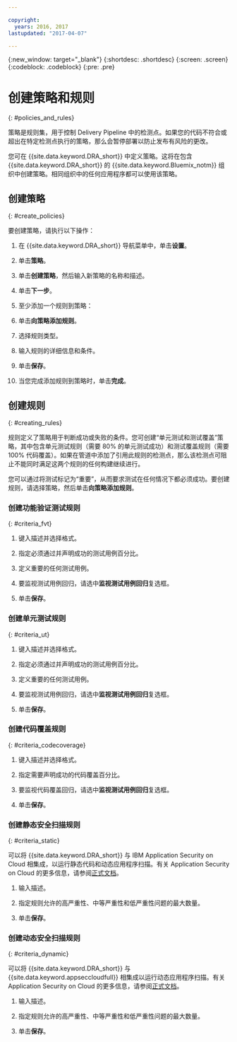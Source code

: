 ```yaml
---

copyright:
  years: 2016, 2017
lastupdated: "2017-04-07"

---
```


{:new_window: target="_blank"}
{:shortdesc: .shortdesc}
{:screen: .screen}
{:codeblock: .codeblock}
{:pre: .pre}

# 创建策略和规则
{: #policies_and_rules}

策略是规则集，用于控制 Delivery Pipeline 中的检测点。如果您的代码不符合或超出在特定检测点执行的策略，那么会暂停部署以防止发布有风险的更改。

您可在 {{site.data.keyword.DRA_short}} 中定义策略。这将在包含 {{site.data.keyword.DRA_short}} 的 {{site.data.keyword.Bluemix_notm}} 组织中创建策略。相同组织中的任何应用程序都可以使用该策略。 

## 创建策略
{: #create_policies}

要创建策略，请执行以下操作：

1. 在 {{site.data.keyword.DRA_short}} 导航菜单中，单击**设置**。

2. 单击**策略**。

3. 单击**创建策略**，然后输入新策略的名称和描述。

4. 单击**下一步**。

4. 至少添加一个规则到策略：
  1. 单击**向策略添加规则**。
  2. 选择规则类型。
  3. 输入规则的详细信息和条件。
  4. 单击**保存**。

5. 当您完成添加规则到策略时，单击**完成**。

## 创建规则
{: #creating_rules}

规则定义了策略用于判断成功或失败的条件。您可创建“单元测试和测试覆盖”策略，其中包含单元测试规则（需要 80% 的单元测试成功）和测试覆盖规则（需要 100% 代码覆盖）。如果在管道中添加了引用此规则的检测点，那么该检测点可阻止不能同时满足这两个规则的任何构建继续进行。 

您可以通过将测试标记为“重要”，从而要求测试在任何情况下都必须成功。要创建规则，请选择策略，然后单击**向策略添加规则**。 

### 创建功能验证测试规则
{: #criteria_fvt}

1. 键入描述并选择格式。

2. 指定必须通过并声明成功的测试用例百分比。

3. 定义重要的任何测试用例。

4. 要监视测试用例回归，请选中**监视测试用例回归**复选框。

5. 单击**保存**。


### 创建单元测试规则
{: #criteria_ut}

1. 键入描述并选择格式。

2. 指定必须通过并声明成功的测试用例百分比。

3. 定义重要的任何测试用例。

4. 要监视测试用例回归，请选中**监视测试用例回归**复选框。

5. 单击**保存**。


### 创建代码覆盖规则
{: #criteria_codecoverage}

1. 键入描述并选择格式。

2. 指定需要声明成功的代码覆盖百分比。

3. 要监视代码覆盖回归，请选中**监视测试用例回归**复选框。

4. 单击**保存**。

### 创建静态安全扫描规则
{: #criteria_static}

可以将 {{site.data.keyword.DRA_short}} 与 IBM Application Security on Cloud 相集成，以运行静态代码和动态应用程序扫描。有关 Application Security on Cloud 的更多信息，请参阅[正式文档](/docs/services/ApplicationSecurityonCloud/index.html)。

1. 输入描述。

2. 指定规则允许的高严重性、中等严重性和低严重性问题的最大数量。 

3. 单击**保存**。

### 创建动态安全扫描规则
{: #criteria_dynamic}

可以将 {{site.data.keyword.DRA_short}} 与 {{site.data.keyword.appseccloudfull}} 相集成以运行动态应用程序扫描。有关 Application Security on Cloud 的更多信息，请参阅[正式文档](/docs/services/ApplicationSecurityonCloud/index.html)。

1. 输入描述。

2. 指定规则允许的高严重性、中等严重性和低严重性问题的最大数量。 

3. 单击**保存**。
